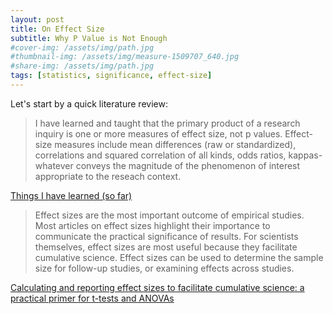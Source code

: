```yaml
---
layout: post
title: On Effect Size
subtitle: Why P Value is Not Enough
#cover-img: /assets/img/path.jpg
#thumbnail-img: /assets/img/measure-1509707_640.jpg
#share-img: /assets/img/path.jpg
tags: [statistics, significance, effect-size]
---
```


Let's start by a quick literature review:

> I have learned and taught that the primary product of a research inquiry is one or more measures of effect size, not p values. Effect-size measures include mean differences (raw or standardized), correlations and squared correlation of all kinds, odds ratios, kappas-whatever conveys the magnitude of the phenomenon of interest appropriate to the reseach context.

[Things I have learned (so far)](https://psycnet.apa.org/doiLanding?doi=10.1037%2F0003-066X.45.12.1304)

> Effect sizes are the most important outcome of empirical studies. Most articles on effect sizes highlight their importance to communicate the practical significance of results. For scientists themselves, effect sizes are most useful because they facilitate cumulative science. Effect sizes can be used to determine the sample size for follow-up studies, or examining effects across studies.
 
 [Calculating and reporting effect sizes to facilitate cumulative science: a practical primer for t-tests and ANOVAs](https://www.ncbi.nlm.nih.gov/pmc/articles/PMC3840331/)

 